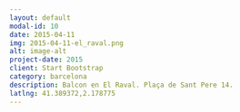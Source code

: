 ```yaml
---
layout: default
modal-id: 10
date: 2015-04-11
img: 2015-04-11-el_raval.png
alt: image-alt
project-date: 2015
client: Start Bootstrap
category: barcelona
description: Balcon en El Raval. Plaça de Sant Pere 14.
latlng: 41.389372,2.178775
---
```

